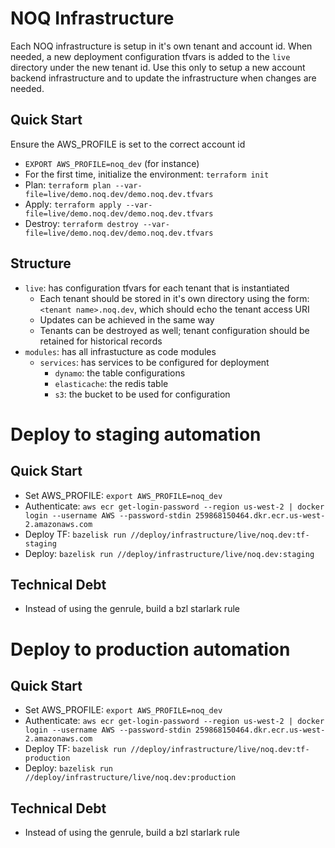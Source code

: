 # NOQ Infrastructure
Each NOQ infrastructure is setup in it's own tenant and account id. When needed, a new deployment configuration tfvars is added to the `live` directory under the new tenant id. Use this only to setup a new account backend infrastructure and to update the infrastructure when changes are needed.

## Quick Start
Ensure the AWS_PROFILE is set to the correct account id
* `EXPORT AWS_PROFILE=noq_dev` (for instance)
* For the first time, initialize the environment: `terraform init`
* Plan: `terraform plan --var-file=live/demo.noq.dev/demo.noq.dev.tfvars`
* Apply: `terraform apply --var-file=live/demo.noq.dev/demo.noq.dev.tfvars`
* Destroy: `terraform destroy --var-file=live/demo.noq.dev/demo.noq.dev.tfvars`

## Structure
* `live`: has configuration tfvars for each tenant that is instantiated
  * Each tenant should be stored in it's own directory using the form: `<tenant name>.noq.dev`, which should echo the tenant access URI
  * Updates can be achieved in the same way
  * Tenants can be destroyed as well; tenant configuration should be retained for historical records
* `modules`: has all infrastucture as code modules
  * `services`: has services to be configured for deployment
    * `dynamo`: the table configurations
    * `elasticache`: the redis table
    * `s3`: the bucket to be used for configuration

# Deploy to staging automation
## Quick Start
* Set AWS_PROFILE: `export AWS_PROFILE=noq_dev`
* Authenticate: `aws ecr get-login-password --region us-west-2 | docker login --username AWS --password-stdin 259868150464.dkr.ecr.us-west-2.amazonaws.com`
* Deploy TF: `bazelisk run //deploy/infrastructure/live/noq.dev:tf-staging`
* Deploy: `bazelisk run //deploy/infrastructure/live/noq.dev:staging`

## Technical Debt
* Instead of using the genrule, build a bzl starlark rule

# Deploy to production automation
## Quick Start
* Set AWS_PROFILE: `export AWS_PROFILE=noq_dev`
* Authenticate: `aws ecr get-login-password --region us-west-2 | docker login --username AWS --password-stdin 259868150464.dkr.ecr.us-west-2.amazonaws.com`
* Deploy TF: `bazelisk run //deploy/infrastructure/live/noq.dev:tf-production`
* Deploy: `bazelisk run //deploy/infrastructure/live/noq.dev:production`

## Technical Debt
* Instead of using the genrule, build a bzl starlark rule